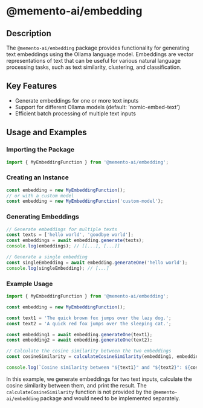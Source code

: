 # @memento-ai/embedding

## Description
The `@memento-ai/embedding` package provides functionality for generating text embeddings using the Ollama language model. Embeddings are vector representations of text that can be useful for various natural language processing tasks, such as text similarity, clustering, and classification.

## Key Features
- Generate embeddings for one or more text inputs
- Support for different Ollama models (default: 'nomic-embed-text')
- Efficient batch processing of multiple text inputs

## Usage and Examples

### Importing the Package
```typescript
import { MyEmbeddingFunction } from '@memento-ai/embedding';
```

### Creating an Instance
```typescript
const embedding = new MyEmbeddingFunction();
// or with a custom model
const embedding = new MyEmbeddingFunction('custom-model');
```

### Generating Embeddings
```typescript
// Generate embeddings for multiple texts
const texts = ['hello world', 'goodbye world'];
const embeddings = await embedding.generate(texts);
console.log(embeddings); // [[...], [...]]

// Generate a single embedding
const singleEmbedding = await embedding.generateOne('hello world');
console.log(singleEmbedding); // [...]
```

### Example Usage
```typescript
import { MyEmbeddingFunction } from '@memento-ai/embedding';

const embedding = new MyEmbeddingFunction();

const text1 = 'The quick brown fox jumps over the lazy dog.';
const text2 = 'A quick red fox jumps over the sleeping cat.';

const embedding1 = await embedding.generateOne(text1);
const embedding2 = await embedding.generateOne(text2);

// Calculate the cosine similarity between the two embeddings
const cosineSimilarity = calculateCosineSimilarity(embedding1, embedding2);

console.log(`Cosine similarity between "${text1}" and "${text2}": ${cosineSimilarity}`);
```

In this example, we generate embeddings for two text inputs, calculate the cosine similarity between them, and print the result. The `calculateCosineSimilarity` function is not provided by the `@memento-ai/embedding` package and would need to be implemented separately.
